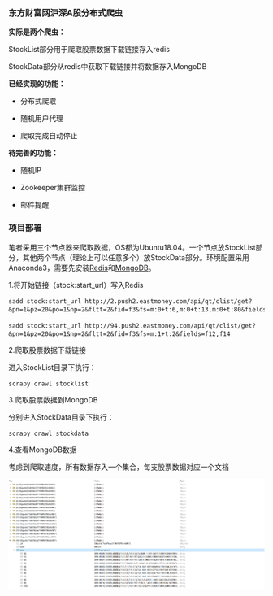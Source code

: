 ### 东方财富网沪深A股分布式爬虫

**实际是两个爬虫：**

StockList部分用于爬取股票数据下载链接存入redis

StockData部分从redis中获取下载链接并将数据存入MongoDB

**已经实现的功能：**

- 分布式爬取

- 随机用户代理

- 爬取完成自动停止

**待完善的功能：**

- 随机IP

- Zookeeper集群监控

- 邮件提醒

### 项目部署

笔者采用三个节点器来爬取数据，OS都为Ubuntu18.04。一个节点放StockList部分，其他两个节点（理论上可以任意多个）放StockData部分。环境配置采用Anaconda3，需要先安装[Redis](https://github.com/Linuscn/stockCrawler/blob/master/redisIntsall.md)和[MongoDB](https://github.com/Linuscn/stockCrawler/blob/master/mongoInstall.md)。

1.将开始链接（stock:start_url）写入Redis

```
sadd stock:start_url http://2.push2.eastmoney.com/api/qt/clist/get?&pn=1&pz=20&po=1&np=2&fltt=2&fid=f3&fs=m:0+t:6,m:0+t:13,m:0+t:80&fields=f12,f14 

sadd stock:start_url http://94.push2.eastmoney.com/api/qt/clist/get?&pn=1&pz=20&po=1&np=2&fltt=2&fid=f3&fs=m:1+t:2&fields=f12,f14
```

2.爬取股票数据下载链接

进入StockList目录下执行：

```
scrapy crawl stocklist
```

3.爬取股票数据到MongoDB

分别进入StockData目录下执行：

```
scrapy crawl stockdata
```

4.查看MongoDB数据

考虑到爬取速度，所有数据存入一个集合，每支股票数据对应一个文档

![](./mongo_data.png)






